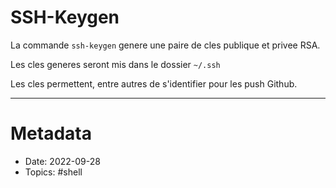 # SSH-Keygen
La commande ```ssh-keygen``` genere une paire de cles publique et privee RSA.

Les cles generes seront mis dans le dossier ```~/.ssh```

Les cles permettent, entre autres de s'identifier pour les push Github.
- - - -

# Metadata
- Date: 2022-09-28
- Topics: #shell 
